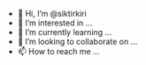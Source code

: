 - 👋 Hi, I’m @siktirkiri
- 👀 I’m interested in ...
- 🌱 I’m currently learning ...
- 💞️ I’m looking to collaborate on ...
- 📫 How to reach me ...

<!---
siktirkiri/siktirkiri is a ✨ special ✨ repository because its `README.md` (this file) appears on your GitHub profile.
You can click the Preview link to take a look at your changes.
--->
